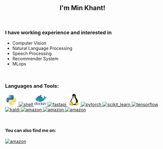 <h2 align="center">I'm Min Khant!</h2>

<br>

### I have working experience and interested in
- Computer Vision
- Natural Language Processing
- Speech Processing
- Recommender System
- MLops

<br>

<h3 align="left">Languages and Tools:</h3>
<p align="left">
<a href="https://www.python.org" target="_blank"> <img src="https://raw.githubusercontent.com/devicons/devicon/master/icons/python/python-original.svg" alt="python" width="40" height="40"/> </a><a href="https://www.gnu.org/software/bash/" target="_blank"><img src="https://upload.wikimedia.org/wikipedia/commons/thumb/2/20/Bash_Logo_black_and_white_icon_only.svg/512px-Bash_Logo_black_and_white_icon_only.svg.png?20180723054438" alt="shell" width="40" height="40"/> </a><a href="https://www.docker.com/" target="_blank"><img src="https://raw.githubusercontent.com/devicons/devicon/master/icons/docker/docker-original-wordmark.svg" alt="docker" width="40" height="40"/> </a> <a href="https://fastapi.tiangolo.com/" target="_blank"><img src="https://cdn.worldvectorlogo.com/logos/fastapi-1.svg" alt="fastapi" width="40" height="40"/> </a><a href="https://www.linux.org/" target="_blank"> <img src="https://raw.githubusercontent.com/devicons/devicon/master/icons/linux/linux-original.svg" alt="linux" width="40" height="40"/> </a><a href="https://pytorch.org/" target="_blank"> <img src="https://www.vectorlogo.zone/logos/pytorch/pytorch-icon.svg" alt="pytorch" width="40" height="40"/> </a> <a href="https://scikit-learn.org/" target="_blank"> <img src="https://upload.wikimedia.org/wikipedia/commons/0/05/Scikit_learn_logo_small.svg" alt="scikit_learn" width="40" height="40"/> </a> <a href="https://www.tensorflow.org" target="_blank"> <img src="https://www.vectorlogo.zone/logos/tensorflow/tensorflow-icon.svg" alt="tensorflow" width="40" height="40"/> </a> <a href="https://kaldi-asr.org/" target="_blank"> <img src="https://kaldi-asr.org/kaldi_logo.png" alt="kaldi" width="40" height="40"/> </a> <a href="https://aws.amazon.com/" target="_blank"> <img src="https://upload.wikimedia.org/wikipedia/commons/thumb/9/93/Amazon_Web_Services_Logo.svg/2560px-Amazon_Web_Services_Logo.svg.png" alt="amazon" width="40" height="40"/> </a> <a href="https://dvc.org/doc" target="_blank"> <img src="https://repository-images.githubusercontent.com/83878269/a5c64400-8fdd-11ea-9851-ec57bc168db5" alt="amazon" width="60" height="40"/> </a><a href="https://mlflow.org/" target="_blank"> <img src="https://www.databricks.com/wp-content/uploads/2021/06/MLflow-logo-pos-TM-1.png" alt="amazon" width="60" height="40"/> </a> </p>

<br>

#### You can also find me on:

<p>
<a href="https://www.linkedin.com/in/min-khant-maung-maung-57628a135/" target="_blank"> <img src="https://img.icons8.com/color/48/000000/linkedin.png" alt="amazon" width="40" height="40"/> </a>
</p>

<br>


